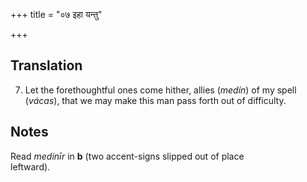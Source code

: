 +++
title = "०७ इहा यन्तु"

+++
## Translation
7. Let the forethoughtful ones come hither, allies (*medín*) of my spell  
(*vácas*), that we may make this man pass forth out of difficulty.

## Notes
Read *medínīr* in **b** (two accent-signs slipped out of place  
leftward).
